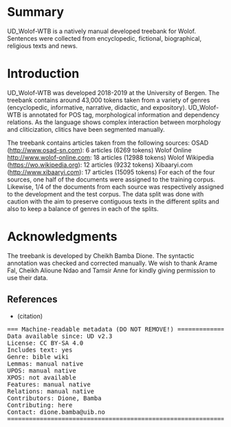 # Summary

UD_Wolof-WTB is a natively manual developed treebank for Wolof. Sentences were collected from encyclopedic, fictional, biographical, religious texts and news. 

# Introduction
UD_Wolof-WTB was developed 2018-2019 at the University of Bergen. The treebank contains around 43,000 tokens taken from a variety of genres (encyclopedic, informative, narrative, didactic, and expository). UD_Wolof-WTB is annotated for POS tag, morphological information and dependency relations. As the language shows complex interaction between morphology and cliticization, clitics have been segmented manually.

The treebank contains articles taken from the following sources: 
OSAD (http://www.osad-sn.com): 6 articles (6269 tokens)
Wolof Online http://www.wolof-online.com: 18 articles (12988 tokens)
Wolof Wikipedia (https://wo.wikipedia.org): 12 articles (9232 tokens) 
Xibaaryi.com (http://www.xibaaryi.com): 17 articles (15095 tokens)
For each of the four sources, one half of the documents were assigned to the training corpus. Likewise, 1/4 of the documents from each source was respectively assigned to the development and the test corpus. The data split was done with caution with the aim to preserve contiguous texts in the different splits and also to keep a balance of genres in each of the splits.

# Acknowledgments

The treebank is developed by Cheikh Bamba Dione. The syntactic annotation was checked and corrected manually. We wish to thank Arame Fal, Cheikh Alioune Ndao and Tamsir Anne for kindly giving permission to use their data.

## References

* (citation)

<pre>
=== Machine-readable metadata (DO NOT REMOVE!) ================================
Data available since: UD v2.3
License: CC BY-SA 4.0
Includes text: yes
Genre: bible wiki
Lemmas: manual native
UPOS: manual native
XPOS: not available
Features: manual native
Relations: manual native
Contributors: Dione, Bamba
Contributing: here
Contact: dione.bamba@uib.no
===============================================================================
</pre>
